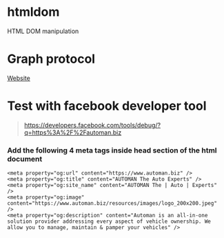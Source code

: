 # htmldom
HTML DOM manipulation

# Graph protocol 
[Website]("https://ogp.me/")

# Test with facebook developer tool
> https://developers.facebook.com/tools/debug/?q=https%3A%2F%2Fautoman.biz

### Add the following 4 meta tags inside head section of the html document

```
<meta property="og:url" content="https://www.automan.biz" />
<meta property="og:title" content="AUTOMAN The Auto Experts" />
<meta property="og:site_name" content="AUTOMAN The | Auto | Experts" />
<meta property="og:image" content="https://www.automan.biz/resources/images/logo_200x200.jpeg" />
<meta property="og:description" content="Automan is an all-in-one solution provider addressing every aspect of vehicle ownership. We allow you to manage, maintain & pamper your vehicles" />


```
